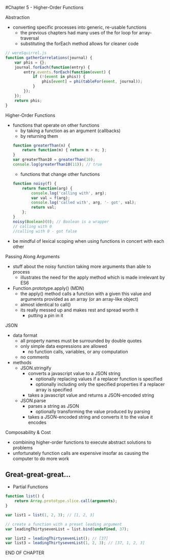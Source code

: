 #Chapter 5 - Higher-Order Functions

Abstraction
- converting specific processes into generic, re-usable functions
    - the previous chapters had many uses of the for loop for array-traversal
    - substituting the forEach method allows for cleaner code
```javascript
// wereSquirrel.js
function gatherCorrelations(journal) {
    var phis = {};
    journal.forEach(function(entry) {
        entry.events.forEach(function(event) {
            if (!(event in phis)) {
                phis[event] = phi(tableFor(event, journal));
            }
        });
    });
    return phis;
}
```

Higher-Order Functions
- functions that operate on other functions
    - by taking a function as an argument (callbacks)
    - by returning them
    ```javascript
    function greaterThan(n) {
        return function(m) { return m > n; };
    }
    var greaterThan10 = greaterThan(10);
    console.log(greaterThan10(11)); // true
    ```
    - functions that change other functions
    ```javascript
    function noisy(f) {
        return function(arg) {
            console.log('calling with', arg);
            var val = f(arg);
            console.log('called with', arg, '- got', val);
            return val;
        };
    }
    noisy(Boolean)(0); // Boolean is a wrapper
    // calling with 0
    //calling with 0 - got false
    ```
- be mindful of lexical scoping when using functions in concert with each other

Passing Along Arguments
- stuff about the noisy function taking more arguments than able to process
    - illustrates the need for the apply method which is made irrelevant by ES6
- Function.prototype.apply() (MDN)
    - the apply() method calls a function with a given this value and arguments provided as an array (or an array-like object)
    - almost identical to call()
    - its really messed up and makes rest and spread worth it
        - putting a pin in it

JSON
- data format
    - all property names must be surrounded by double quotes
    - only simple data expressions are allowed
        - no function calls, variables, or any computation
    - no comments
- methods
    - JSON.stringify
        - converts a javascript value to a JSON string
            - optionally replacing values if a replacer function is specified
            - optionally including only the specified properties if a replacer array is specified
        - takes a javascript value and returns a JSON-encoded string
    - JSON.parse
        - parses a string as JSON
            - optionally transforming the value produced by parsing
        - takes a JSON-encoded string and converts it to the value it encodes

Composability & Cost
- combining higher-order functions to execute abstract solutions to problems
- unfortunately function calls are expensive insofar as causing the computer to do more work

Great-great-great...
-

- Partial Functions
```javascript
function list() {
    return Array.prototype.slice.call(arguments);
}

var list1 = list(1, 2, 3); // [1, 2, 3]

// create a function with a preset leading argument
var leadingThirtysevenList = list.bind(undefined, 37);

var list2 = leadingThirtysevenList(); // [37]
var list3 = leadingThirtysevenList(1, 2, 3); // [37, 1, 2, 3]
```

END OF CHAPTER
